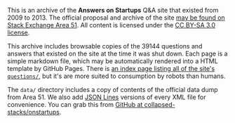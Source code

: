This is an archive of the **Answers on Startups** Q&A site that existed from 2009 to 2013. The official proposal and archive of the site [may be found on Stack Exchange Area 51](https://area51.stackexchange.com/proposals/6243). All content is licensed under the [CC BY-SA 3.0 license](https://creativecommons.org/licenses/by-sa/3.0/).

This archive includes browsable copies of the 39144 questions and answers that existed on the site at the time it was shut down. Each page is a simple markdown file, which may be automatically rendered into a HTML template by GitHub Pages. There is [an index page listing all of the site's `questions/`](https://collapsed-stacks.github.io/onstartups/questions/), but it's are more suited to consumption by robots than humans.

The `data/` directory includes a copy of contents of the official data dump from Area 51. We also add [JSON Lines](http://jsonlines.org) versions of every XML file for convenience. You can grab this from [GitHub at collapsed-stacks/onstartups](https://github.com/collapsed-stacks/onstartups).
